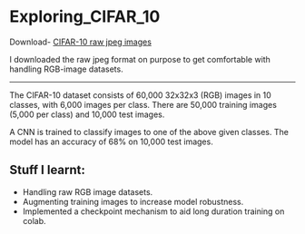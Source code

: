 # Exploring_CIFAR_10

Download- [CIFAR-10 raw jpeg images](https://github.com/YoongiKim/CIFAR-10-images)

I downloaded the raw jpeg format on purpose to get comfortable with handling RGB-image datasets.

***

The CIFAR-10 dataset consists of 60,000 32x32x3 (RGB) images in 10 classes, with 6,000 images per class. There are 50,000 training images (5,000 per class) and 10,000 test images.

A CNN is trained to classify images to one of the above given classes.
The model has an accuracy of 68% on 10,000 test images.

## Stuff I learnt:
* Handling raw RGB image datasets.
* Augmenting training images to increase model robustness.
* Implemented a checkpoint mechanism to aid long duration training on colab.
